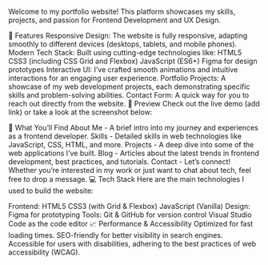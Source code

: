 Welcome to my portfolio website! This platform showcases my skills, projects, and passion for Frontend Development and UX Design.

🚀 Features
Responsive Design: The website is fully responsive, adapting smoothly to different devices (desktops, tablets, and mobile phones).
Modern Tech Stack: Built using cutting-edge technologies like:
HTML5
CSS3 (including CSS Grid and Flexbox)
JavaScript (ES6+)
Figma for design prototypes
Interactive UI: I’ve crafted smooth animations and intuitive interactions for an engaging user experience.
Portfolio Projects: A showcase of my web development projects, each demonstrating specific skills and problem-solving abilities.
Contact Form: A quick way for you to reach out directly from the website.
📸 Preview
Check out the live demo (add link) or take a look at the screenshot below:



🎯 What You’ll Find
About Me - A brief intro into my journey and experiences as a frontend developer.
Skills - Detailed skills in web technologies like JavaScript, CSS, HTML, and more.
Projects - A deep dive into some of the web applications I’ve built.
Blog - Articles about the latest trends in frontend development, best practices, and tutorials.
Contact - Let’s connect! Whether you’re interested in my work or just want to chat about tech, feel free to drop a message.
💻 Tech Stack
Here are the main technologies I used to build the website:

Frontend:
HTML5
CSS3 (with Grid & Flexbox)
JavaScript (Vanilla)
Design:
Figma for prototyping
Tools:
Git & GitHub for version control
Visual Studio Code as the code editor
📈 Performance & Accessibility
Optimized for fast loading times.
SEO-friendly for better visibility in search engines.
Accessible for users with disabilities, adhering to the best practices of web accessibility (WCAG).
